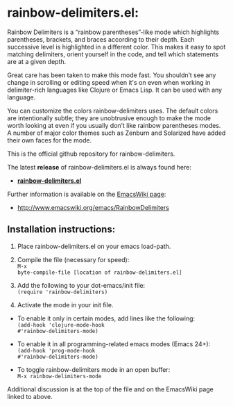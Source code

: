 rainbow-delimiters.el:
======================

Rainbow Delimiters is a “rainbow parentheses”-like mode which highlights parentheses, brackets, and braces according to their depth. Each successive level is highlighted in a different color. This makes it easy to spot matching delimiters, orient yourself in the code, and tell which statements are at a given depth.

Great care has been taken to make this mode fast. You shouldn’t see any change in scrolling or editing speed when it's on even when working in delimiter-rich languages like Clojure or Emacs Lisp. It can be used with any language.

You can customize the colors rainbow-delimiters uses. The default colors are intentionally subtle; they are unobtrusive enough to make the mode worth looking at even if you usually don’t like rainbow parentheses modes. A number of major color themes such as Zenburn and Solarized have added their own faces for the mode.

This is the official github repository for rainbow-delimiters.

The latest <b>release</b> of rainbow-delimiters.el is always found here:
<br />
<b>
* [rainbow-delimiters.el](http://github.com/jlr/rainbow-delimiters/raw/master/rainbow-delimiters.el)
</b>

Further information is available on the [EmacsWiki page](http://www.emacswiki.org/emacs/RainbowDelimiters):
<br />
* http://www.emacswiki.org/emacs/RainbowDelimiters



Installation instructions:
--------------------------

1. Place rainbow-delimiters.el on your emacs load-path.

2. Compile the file (necessary for speed):
<br /><code>M-x byte-compile-file [location of rainbow-delimiters.el]</code>
3. Add the following to your dot-emacs/init file:
<br /><code>(require 'rainbow-delimiters)</code>
4. Activate the mode in your init file.


* To enable it only in certain modes, add lines like the following:
<br /><code>(add-hook 'clojure-mode-hook #'rainbow-delimiters-mode)</code>

* To enable it in all programming-related emacs modes (Emacs 24+):
<br /><code>(add-hook 'prog-mode-hook #'rainbow-delimiters-mode)</code>

* To toggle rainbow-delimiters mode in an open buffer:
<br /><code>M-x rainbow-delimiters-mode</code>

Additional discussion is at the top of the file and on the EmacsWiki page linked to above.

